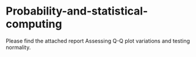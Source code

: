 # Probability-and-statistical-computing
Please find the attached report Assessing Q-Q plot variations and testing normality.
